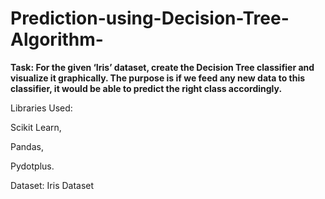 # Prediction-using-Decision-Tree-Algorithm-

**Task: For the given ‘Iris’ dataset, create the Decision Tree classifier and visualize it graphically. 
The purpose is if we feed any new data to this classifier, it would be able to predict the right class accordingly.**

Libraries Used: 

Scikit Learn,

Pandas, 

Pydotplus.

Dataset: Iris Dataset
